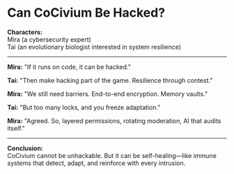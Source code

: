# Can CoCivium Be Hacked?

**Characters:**  
Mira (a cybersecurity expert)  
Tai (an evolutionary biologist interested in system resilience)

---

**Mira:** "If it runs on code, it can be hacked."

**Tai:** "Then make hacking part of the game. Resilience through contest."

**Mira:** "We still need barriers. End-to-end encryption. Memory vaults."

**Tai:** "But too many locks, and you freeze adaptation."

**Mira:** "Agreed. So, layered permissions, rotating moderation, AI that audits itself."

---

**Conclusion:**  
CoCivium cannot be unhackable. But it can be self-healing—like immune systems that detect, adapt, and reinforce with every intrusion.

